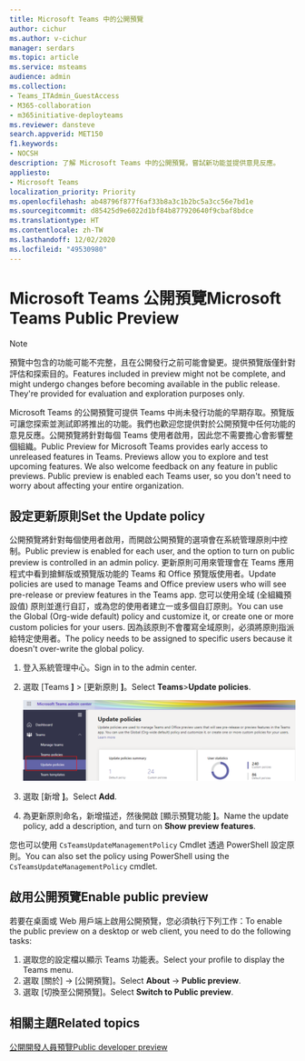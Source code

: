 ```yaml
---
title: Microsoft Teams 中的公開預覽
author: cichur
ms.author: v-cichur
manager: serdars
ms.topic: article
ms.service: msteams
audience: admin
ms.collection:
- Teams_ITAdmin_GuestAccess
- M365-collaboration
- m365initiative-deployteams
ms.reviewer: dansteve
search.appverid: MET150
f1.keywords:
- NOCSH
description: 了解 Microsoft Teams 中的公開預覽。嘗試新功能並提供意見反應。
appliesto:
- Microsoft Teams
localization_priority: Priority
ms.openlocfilehash: ab48796f877f6af33b8a3c1b2bc5a3cc56e7bd1e
ms.sourcegitcommit: d85425d9e6022d1bf84b877920640f9cbaf8bdce
ms.translationtype: HT
ms.contentlocale: zh-TW
ms.lasthandoff: 12/02/2020
ms.locfileid: "49530980"
---
```

# <a name="microsoft-teams-public-preview"></a><span data-ttu-id="72907-104">Microsoft Teams 公開預覽</span><span class="sxs-lookup"><span data-stu-id="72907-104">Microsoft Teams Public Preview</span></span>

> [!NOTE]
> <span data-ttu-id="72907-p102">預覽中包含的功能可能不完整，且在公開發行之前可能會變更。提供預覽版僅針對評估和探索目的。</span><span class="sxs-lookup"><span data-stu-id="72907-p102">Features included in preview might not be complete, and might undergo changes before becoming available in the public release. They're provided for evaluation and exploration purposes only.</span></span>

<span data-ttu-id="72907-p103">Microsoft Teams 的公開預覽可提供 Teams 中尚未發行功能的早期存取。預覽版可讓您探索並測試即將推出的功能。我們也歡迎您提供對於公開預覽中任何功能的意見反應。公開預覽將針對每個 Teams 使用者啟用，因此您不需要擔心會影響整個組織。</span><span class="sxs-lookup"><span data-stu-id="72907-p103">Public Preview for Microsoft Teams provides early access to unreleased features in Teams. Previews allow you to explore and test upcoming features. We also welcome feedback on any feature in public previews. Public preview is enabled each Teams user, so you don't need to worry about affecting your entire organization.</span></span>

## <a name="set-the-update-policy"></a><span data-ttu-id="72907-111">設定更新原則</span><span class="sxs-lookup"><span data-stu-id="72907-111">Set the Update policy</span></span>

 <span data-ttu-id="72907-112">公開預覽將針對每個使用者啟用，而開啟公開預覽的選項會在系統管理原則中控制。</span><span class="sxs-lookup"><span data-stu-id="72907-112">Public preview is enabled for each user, and the option to turn on public preview is controlled in an admin policy.</span></span> <span data-ttu-id="72907-113">更新原則可用來管理會在 Teams 應用程式中看到搶鮮版或預覽版功能的 Teams 和 Office 預覽版使用者。</span><span class="sxs-lookup"><span data-stu-id="72907-113">Update policies are used to manage Teams and Office preview users who will see pre-release or preview features in the Teams app.</span></span> <span data-ttu-id="72907-114">您可以使用全域 (全組織預設值) 原則並進行自訂，或為您的使用者建立一或多個自訂原則。</span><span class="sxs-lookup"><span data-stu-id="72907-114">You can use the Global (Org-wide default) policy and customize it, or create one or more custom policies for your users.</span></span> <span data-ttu-id="72907-115">因為該原則不會覆寫全域原則，必須將原則指派給特定使用者。</span><span class="sxs-lookup"><span data-stu-id="72907-115">The policy needs to be assigned to specific users because it doesn't over-write the global policy.</span></span>

1. <span data-ttu-id="72907-116">登入系統管理中心。</span><span class="sxs-lookup"><span data-stu-id="72907-116">Sign in to the admin center.</span></span>
2. <span data-ttu-id="72907-117">選取 [Teams **]** > [更新原則 **]**。</span><span class="sxs-lookup"><span data-stu-id="72907-117">Select **Teams**>**Update policies**.</span></span>

   ![選取 [更新原則] 選項](media/updatePolicies.png)

3. <span data-ttu-id="72907-119">選取 [新增 **]**。</span><span class="sxs-lookup"><span data-stu-id="72907-119">Select **Add**.</span></span>
4. <span data-ttu-id="72907-120">為更新原則命名，新增描述，然後開啟 [顯示預覽功能 **]**。</span><span class="sxs-lookup"><span data-stu-id="72907-120">Name the update policy, add a description, and turn on **Show preview features**.</span></span>

<span data-ttu-id="72907-121">您也可以使用 `CsTeamsUpdateManagementPolicy` Cmdlet 透過 PowerShell 設定原則。</span><span class="sxs-lookup"><span data-stu-id="72907-121">You can also set the policy using PowerShell using the `CsTeamsUpdateManagementPolicy` cmdlet.</span></span>

## <a name="enable-public-preview"></a><span data-ttu-id="72907-122">啟用公開預覽</span><span class="sxs-lookup"><span data-stu-id="72907-122">Enable public preview</span></span>

<span data-ttu-id="72907-123">若要在桌面或 Web 用戶端上啟用公開預覽，您必須執行下列工作：</span><span class="sxs-lookup"><span data-stu-id="72907-123">To enable the public preview on a desktop or web client, you need to do the following tasks:</span></span>

1. <span data-ttu-id="72907-124">選取您的設定檔以顯示 Teams 功能表。</span><span class="sxs-lookup"><span data-stu-id="72907-124">Select your profile to display the Teams menu.</span></span>
2. <span data-ttu-id="72907-125">選取 [關於] → [公開預覽]。</span><span class="sxs-lookup"><span data-stu-id="72907-125">Select **About** → **Public preview**.</span></span>
3. <span data-ttu-id="72907-126">選取 [切換至公開預覽]。</span><span class="sxs-lookup"><span data-stu-id="72907-126">Select **Switch to Public preview**.</span></span>

## <a name="related-topics"></a><span data-ttu-id="72907-127">相關主題</span><span class="sxs-lookup"><span data-stu-id="72907-127">Related topics</span></span>

[<span data-ttu-id="72907-128">公開開發人員預覽</span><span class="sxs-lookup"><span data-stu-id="72907-128">Public developer preview</span></span>](https://docs.microsoft.com/microsoftteams/platform/resources/dev-preview/developer-preview-intro)
